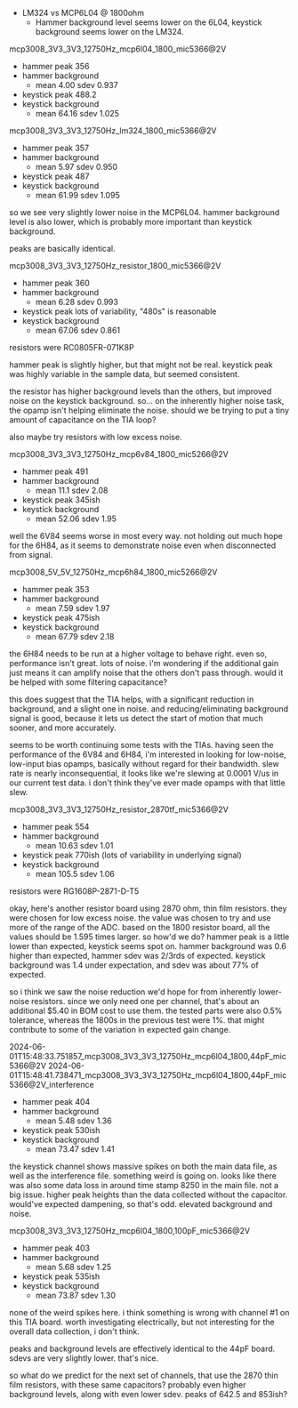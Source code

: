 * LM324 vs MCP6L04 @ 1800ohm
  * Hammer background level seems lower on the 6L04, keystick
    background seems lower on the LM324.

mcp3008_3V3_3V3_12750Hz_mcp6l04_1800_mic5366@2V
  * hammer peak 356
  * hammer background
    * mean  4.00 sdev 0.937
  * keystick peak 488.2
  * keystick background
    * mean 64.16 sdev 1.025

mcp3008_3V3_3V3_12750Hz_lm324_1800_mic5366@2V
  * hammer peak 357
  * hammer background
    * mean  5.97 sdev 0.950
  * keystick peak 487
  * keystick background
    * mean 61.99 sdev 1.095

so we see very slightly lower noise in the MCP6L04. hammer background
level is also lower, which is probably more important than keystick
background.

peaks are basically identical.

mcp3008_3V3_3V3_12750Hz_resistor_1800_mic5366@2V
  * hammer peak 360
  * hammer background
    * mean 6.28 sdev 0.993
  * keystick peak  lots of variability, "480s" is reasonable
  * keystick background
    * mean 67.06 sdev 0.861

resistors were RC0805FR-071K8P

hammer peak is slightly higher, but that might not be real. keystick
peak was highly variable in the sample data, but seemed consistent.

the resistor has higher background levels than the others, but improved
noise on the keystick background. so... on the inherently higher noise
task, the opamp isn't helping eliminate the noise. should we be trying
to put a tiny amount of capacitance on the TIA loop?

also maybe try resistors with low excess noise.

mcp3008_3V3_3V3_12750Hz_mcp6v84_1800_mic5266@2V
  * hammer peak 491
  * hammer background
    * mean 11.1 sdev 2.08
  * keystick peak 345ish
  * keystick background
    * mean 52.06 sdev 1.95

well the 6V84 seems worse in most every way. not holding out much
hope for the 6H84, as it seems to demonstrate noise even when
disconnected from signal.

mcp3008_5V_5V_12750Hz_mcp6h84_1800_mic5266@2V
  * hammer peak 353
  * hammer background
    * mean 7.59 sdev 1.97
  * keystick peak 475ish
  * keystick background
    * mean 67.79 sdev 2.18

the 6H84 needs to be run at a higher voltage to behave right.
even so, performance isn't great. lots of noise. i'm wondering
if the additional gain just means it can amplify noise that the
others don't pass through. would it be helped with some filtering
capacitance?


this does suggest that the TIA helps, with a significant reduction
in background, and a slight one in noise. and reducing/eliminating
background signal is good, because it lets us detect the start of
motion that much sooner, and more accurately.

seems to be worth continuing some tests with the TIAs. having seen
the performance of the 6V84 and 6H84, i'm interested in looking for
low-noise, low-input bias opamps, basically without regard for
their bandwidth. slew rate is nearly inconsequential, it looks
like we're slewing at 0.0001 V/us in our current test data. i don't
think they've ever made opamps with that little slew.



mcp3008_3V3_3V3_12750Hz_resistor_2870tf_mic5366@2V
  * hammer peak 554
  * hammer background
    * mean 10.63 sdev 1.01
  * keystick peak 770ish (lots of variability in underlying signal)
  * keystick background
    * mean 105.5 sdev 1.06

resistors were RG1608P-2871-D-T5

okay, here's another resistor board using 2870 ohm, thin film resistors.
they were chosen for low excess noise. the value was chosen to try and
use more of the range of the ADC. based on the 1800 resistor board,
all the values should be 1.595 times larger. so how'd we do? hammer
peak is a little lower than expected, keystick seems spot on.
hammer background was 0.6 higher than expected, hammer sdev was 2/3rds
of expected. keystick background was 1.4 under expectation, and sdev
was about 77% of expected.

so i think we saw the noise reduction we'd hope for from inherently
lower-noise resistors. since we only need one per channel, that's about
an additional $5.40 in BOM cost to use them. the tested parts were also
0.5% tolerance, whereas the 1800s in the previous test were 1%. that
might contribute to some of the variation in expected gain change.



2024-06-01T15:48:33.751857_mcp3008_3V3_3V3_12750Hz_mcp6l04_1800,44pF_mic5366@2V
2024-06-01T15:48:41.738471_mcp3008_3V3_3V3_12750Hz_mcp6l04_1800,44pF_mic5366@2V_interference
  * hammer peak 404
  * hammer background
    * mean 5.48 sdev 1.36
  * keystick peak 530ish
  * keystick background
    * mean 73.47 sdev 1.41

the keystick channel shows massive spikes on both the main data file,
as well as the interference file. something weird is going on.
looks like there was also some data loss in around time stamp 8250 in the
main file. not a big issue. higher peak heights than the data collected
without the capacitor. would've expected dampening, so that's odd.
elevated background and noise.

mcp3008_3V3_3V3_12750Hz_mcp6l04_1800,100pF_mic5366@2V
  * hammer peak 403
  * hammer background
    * mean 5.68 sdev 1.25
  * keystick peak 535ish
  * keystick background
    * mean 73.87 sdev 1.30

none of the weird spikes here. i think something is wrong with channel #1
on this TIA board. worth investigating electrically, but not interesting
for the overall data collection, i don't think.

peaks and background levels are effectively identical to the 44pF board.
sdevs are very slightly lower. that's nice.

so what do we predict for the next set of channels, that use the 2870
thin film resistors, with these same capacitors? probably even higher
background levels, along with even lower sdev. peaks of 642.5 and
853ish?

